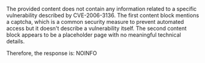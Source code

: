 The provided content does not contain any information related to a specific vulnerability described by CVE-2006-3136. The first content block mentions a captcha, which is a common security measure to prevent automated access but it doesn't describe a vulnerability itself. The second content block appears to be a placeholder page with no meaningful technical details.

Therefore, the response is:
NOINFO